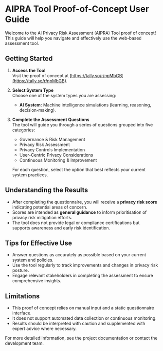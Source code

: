 # AIPRA Tool Proof-of-Concept User Guide

Welcome to the AI Privacy Risk Assessment (AIPRA) Tool proof of concept! This guide will help you navigate and effectively use the web-based assessment tool.

## Getting Started

1. **Access the Tool**  
   Visit the proof of concept at [https://tally.so/r/npMbGB](https://tally.so/r/npMbGB).

2. **Select System Type**  
   Choose one of the system types you are assessing:

    - **AI System:** Machine intelligence simulations (learning, reasoning, decision-making).

3. **Complete the Assessment Questions**  
   The tool will guide you through a series of questions grouped into five categories:

    - Governance & Risk Management
    - Privacy Risk Assessment
    - Privacy Controls Implementation
    - User-Centric Privacy Considerations
    - Continuous Monitoring & Improvement

    For each question, select the option that best reflects your current system practices.

## Understanding the Results

-   After completing the questionnaire, you will receive a **privacy risk score** indicating potential areas of concern.
-   Scores are intended as **general guidance** to inform prioritisation of privacy risk mitigation efforts.
-   The tool does not provide legal or compliance certifications but supports awareness and early risk identification.

## Tips for Effective Use

-   Answer questions as accurately as possible based on your current system and policies.
-   Use the tool regularly to track improvements and changes in privacy risk posture.
-   Engage relevant stakeholders in completing the assessment to ensure comprehensive insights.

## Limitations

-   This proof of concept relies on manual input and a static questionnaire interface.
-   It does not support automated data collection or continuous monitoring.
-   Results should be interpreted with caution and supplemented with expert advice where necessary.

For more detailed information, see the project documentation or contact the development team.
